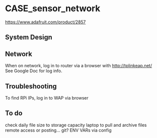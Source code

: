 # CASE_sensor_network

https://www.adafruit.com/product/2857

## System Design

## Network

When on network, log in to router via a browser with http://tplinkeap.net/ <Br>
See Google Doc for log info.

## Troubleshooting

To find RPi IPs, log in to WAP via browser

## To do

check daily file size to storage capacity
laptop to pull and archive files
remote access or posting... git?
ENV VARs via config
